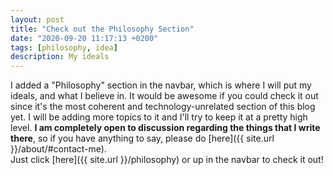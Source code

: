 ```yaml
---
layout: post
title: "Check out the Philosophy Section"
date: "2020-09-20 11:17:13 +0200"
tags: [philosophy, idea]
description: My ideals
---
```

I added a "Philosophy" section in the navbar, which is where I will put my ideals, and what I believe in. It would be awesome if you could check it out since it's the most coherent and technology-unrelated section of this blog yet. I will be adding more topics to it and I'll try to keep it at a pretty high level.
**I am completely open to discussion regarding the things that I write there**, so if you have anything to say, please do [here]({{ site.url }}/about/#contact-me).  
Just click [here]({{ site.url }}/philosophy) or up in the navbar to check it out!



[jekyll-docs]: https://jekyllrb.com/docs/home
[jekyll-gh]:   https://github.com/jekyll/jekyll
[jekyll-talk]: https://talk.jekyllrb.com